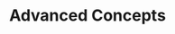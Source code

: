 ---
# metadata # 
title: Advanced Concepts
description: Learn about the more advanced concepts. 
date: 
# taxonomy #
tags: 
series:
seriesPart:
layout: 
--- 